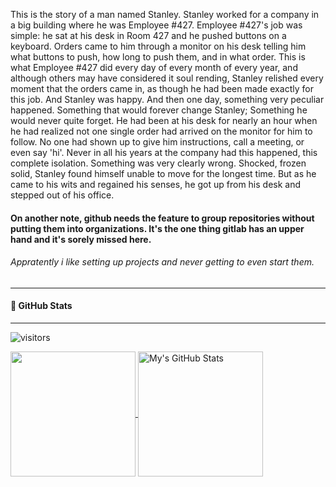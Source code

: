 This is the story of a man named Stanley.
Stanley worked for a company in a big building where he was Employee #427. 
Employee #427's job was simple: he sat at his desk in Room 427 and he pushed buttons on a keyboard. 
Orders came to him through a monitor on his desk telling him what buttons to push, how long to push them, and in what order. 
This is what Employee #427 did every day of every month of every year, and although others may have considered it soul rending, 
Stanley relished every moment that the orders came in, as though he had been made exactly for this job. 
And Stanley was happy.
And then one day, something very peculiar happened.
Something that would forever change Stanley;
Something he would never quite forget.
He had been at his desk for nearly an hour when he had realized not one single order had arrived on the monitor for him to follow.
No one had shown up to give him instructions, call a meeting, or even say 'hi'. Never in all his years at the company had this happened, this complete isolation.
Something was very clearly wrong. Shocked, frozen solid, Stanley found himself unable to move for the longest time.
But as he came to his wits and regained his senses, he got up from his desk and stepped out of his office.


#### On another note, github needs the feature to group repositories without putting them into organizations. It's the one thing gitlab has an upper hand and it's sorely missed here.

###### Appratently i like setting up projects and never getting to even start them.

___

#### :eyes: GitHub Stats

___

![visitors](https://visitor-badge.glitch.me/badge?style=flat-square&page_id=adaol322)

<a href="https://github.com/adaol322/adaol322">
  <img height="200px" align="center" src="https://github-readme-stats.vercel.app/api/top-langs/?username=FMCalisto&layout=compact&langs_count=10&hide=asp,php&title_color=ffffff&text_color=c9cacc&icon_color=2bbc8a&bg_color=1d1f21" />
</a>
<a href="https://github.com/adaol322/adaol322">
  <img height="200px" align="center" src="https://github-readme-stats.vercel.app/api?username=adaol322&show_icons=true&line_height=27&count_private=true&title_color=ffffff&text_color=c9cacc&icon_color=2bbc8a&bg_color=1d1f21" alt="My's GitHub Stats" />
</a>

<!--
**adaol322/adaol322** is a ✨ _special_ ✨ repository because its `README.md` (this file) appears on your GitHub profile.

Here are some ideas to get you started:

- 🔭 I’m currently working on ...
- 🌱 I’m currently learning ...
- 👯 I’m looking to collaborate on ...
- 🤔 I’m looking for help with ...
- 💬 Ask me about ...
- 📫 How to reach me: ...
- 😄 Pronouns: ...
- ⚡ Fun fact: ...
-->


